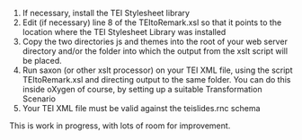 1. If necessary, install the TEI Stylesheet library
2. Edit (if necessary) line 8 of the TEItoRemark.xsl so that it points to the location where the TEI Stylesheet Library was installed
3. Copy the two directories js and themes into the root of your web server directory and/or the folder into which the output from the xslt script will be placed.
4. Run saxon (or other xslt processor) on your TEI XML file, using the script TEItoRemark.xsl and directing output to the same folder. You can do this inside oXygen of course, by setting up a suitable Transformation Scenario
5. Your TEI XML file must be valid against the teislides.rnc schema 

This is work in progress, with lots of room for improvement.
